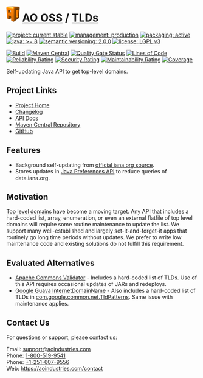 # [<img src="ao-logo.png" alt="AO Logo" width="35" height="40">](https://github.com/ao-apps) [AO OSS](https://github.com/ao-apps/ao-oss) / [TLDs](https://github.com/ao-apps/ao-tlds)

[![project: current stable](https://oss.aoapps.com/ao-badges/project-current-stable.svg)](https://aoindustries.com/life-cycle#project-current-stable)
[![management: production](https://oss.aoapps.com/ao-badges/management-production.svg)](https://aoindustries.com/life-cycle#management-production)
[![packaging: active](https://oss.aoapps.com/ao-badges/packaging-active.svg)](https://aoindustries.com/life-cycle#packaging-active)  
[![java: &gt;= 8](https://oss.aoapps.com/ao-badges/java-8.svg)](https://docs.oracle.com/javase/8/)
[![semantic versioning: 2.0.0](https://oss.aoapps.com/ao-badges/semver-2.0.0.svg)](http://semver.org/spec/v2.0.0.html)
[![license: LGPL v3](https://oss.aoapps.com/ao-badges/license-lgpl-3.0.svg)](https://www.gnu.org/licenses/lgpl-3.0)

[![Build](https://github.com/ao-apps/ao-tlds/workflows/Build/badge.svg?branch=master)](https://github.com/ao-apps/ao-tlds/actions?query=workflow%3ABuild)
[![Maven Central](https://maven-badges.herokuapp.com/maven-central/com.aoapps/ao-tlds/badge.svg)](https://maven-badges.herokuapp.com/maven-central/com.aoapps/ao-tlds)
[![Quality Gate Status](https://sonarcloud.io/api/project_badges/measure?branch=master&project=com.aoapps%3Aao-tlds&metric=alert_status)](https://sonarcloud.io/dashboard?branch=master&id=com.aoapps%3Aao-tlds)
[![Lines of Code](https://sonarcloud.io/api/project_badges/measure?branch=master&project=com.aoapps%3Aao-tlds&metric=ncloc)](https://sonarcloud.io/component_measures?branch=master&id=com.aoapps%3Aao-tlds&metric=ncloc)  
[![Reliability Rating](https://sonarcloud.io/api/project_badges/measure?branch=master&project=com.aoapps%3Aao-tlds&metric=reliability_rating)](https://sonarcloud.io/component_measures?branch=master&id=com.aoapps%3Aao-tlds&metric=Reliability)
[![Security Rating](https://sonarcloud.io/api/project_badges/measure?branch=master&project=com.aoapps%3Aao-tlds&metric=security_rating)](https://sonarcloud.io/component_measures?branch=master&id=com.aoapps%3Aao-tlds&metric=Security)
[![Maintainability Rating](https://sonarcloud.io/api/project_badges/measure?branch=master&project=com.aoapps%3Aao-tlds&metric=sqale_rating)](https://sonarcloud.io/component_measures?branch=master&id=com.aoapps%3Aao-tlds&metric=Maintainability)
[![Coverage](https://sonarcloud.io/api/project_badges/measure?branch=master&project=com.aoapps%3Aao-tlds&metric=coverage)](https://sonarcloud.io/component_measures?branch=master&id=com.aoapps%3Aao-tlds&metric=Coverage)

Self-updating Java API to get top-level domains.

## Project Links
* [Project Home](https://oss.aoapps.com/tlds/)
* [Changelog](https://oss.aoapps.com/tlds/changelog)
* [API Docs](https://oss.aoapps.com/tlds/apidocs/)
* [Maven Central Repository](https://search.maven.org/artifact/com.aoapps/ao-tlds)
* [GitHub](https://github.com/ao-apps/ao-tlds)

## Features
* Background self-updating from [official iana.org source](https://data.iana.org/TLD/tlds-alpha-by-domain.txt).
* Stores updates in [Java Preferences API](https://docs.oracle.com/javase/7/docs/technotes/guides/preferences/) to reduce queries of data.iana.org.

## Motivation
[Top level domains](https://wikipedia.org/wiki/Top-level_domain) have become a moving target.  Any API that includes a hard-coded list, array, enumeration, or even an external flatfile of top level domains will require some routine maintenance to update the list.  We support many well-established and largely set-it-and-forget-it apps that routinely go long time periods without updates.  We prefer to write low maintenance code and existing solutions do not fulfill this requirement.

## Evaluated Alternatives
* [Apache Commons Validator](https://commons.apache.org/proper/commons-validator/apidocs/org/apache/commons/validator/routines/DomainValidator.html) - Includes a hard-coded list of TLDs.  Use of this API requires occasional updates of JARs and redeploys.
* [Google Guava InternetDomainName](http://google.github.io/guava/releases/5.0/api/docs/com/google/common/net/InternetDomainName.html) - Also includes a hard-coded list of TLDs in [com.google.common.net.TldPatterns](http://grepcode.com/file/repo1.maven.org/maven2/com.google.guava/guava/r06/com/google/common/net/TldPatterns.java).  Same issue with maintenance applies.

## Contact Us
For questions or support, please [contact us](https://aoindustries.com/contact):

Email: [support@aoindustries.com](mailto:support@aoindustries.com)  
Phone: [1-800-519-9541](tel:1-800-519-9541)  
Phone: [+1-251-607-9556](tel:+1-251-607-9556)  
Web: https://aoindustries.com/contact
